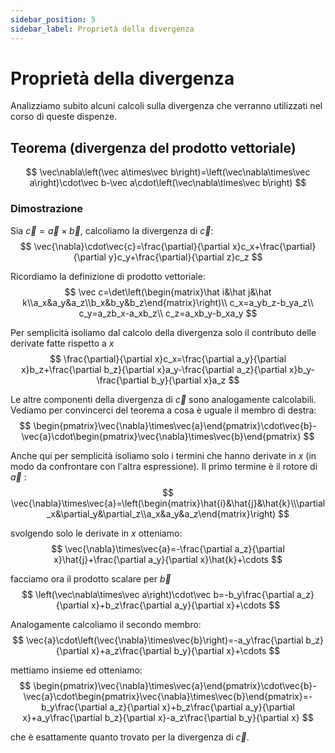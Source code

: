 ```yaml
---
sidebar_position: 5
sidebar_label: Proprietà della divergenza
---
```


# Proprietà della divergenza

Analizziamo subito alcuni calcoli sulla divergenza che verranno utilizzati nel
corso di queste dispenze.

## Teorema (divergenza del prodotto vettoriale)

$$
\vec\nabla\left(\vec a\times\vec b\right)=\left(\vec\nabla\times\vec a\right)\cdot\vec b-\vec a\cdot\left(\vec\nabla\times\vec b\right)
$$

### Dimostrazione 
Sia $\vec{c}=\vec{a} \times \vec{b}$, calcoliamo la divergenza di $\vec{c}$:
$$
\vec{\nabla}\cdot\vec{c}=\frac{\partial}{\partial x}c_x+\frac{\partial}{\partial y}c_y+\frac{\partial}{\partial z}c_z
$$

Ricordiamo la definizione di prodotto vettoriale:
$$
    \vec c=\det\left(\begin{matrix}\hat i&\hat j&\hat k\\a_x&a_y&a_z\\b_x&b_y&b_z\end{matrix}\right)\\
    c_x=a_yb_z-b_ya_z\\
    c_y=a_zb_x-a_xb_z\\
    c_z=a_xb_y-b_xa_y
$$

Per semplicità isoliamo dal calcolo della divergenza solo il contributo delle
derivate fatte rispetto a $x$
$$
\frac{\partial}{\partial x}c_x=\frac{\partial a_y}{\partial x}b_z+\frac{\partial b_z}{\partial x}a_y-\frac{\partial a_z}{\partial x}b_y-\frac{\partial b_y}{\partial x}a_z
$$

Le altre componenti della divergenza di $\vec{c}$ sono analogamente calcolabili.
Vediamo per convincerci del teorema a cosa è uguale il membro di destra:
$$
\begin{pmatrix}\vec{\nabla}\times\vec{a}\end{pmatrix}\cdot\vec{b}-\vec{a}\cdot\begin{pmatrix}\vec{\nabla}\times\vec{b}\end{pmatrix}
$$

Anche qui per semplicità isoliamo solo i termini che hanno derivate in $x$ (in
modo da confrontare con l'altra espressione). Il primo termine è il rotore di
$\vec{a}$ :
$$
\vec{\nabla}\times\vec{a}=\left(\begin{matrix}\hat{i}&\hat{j}&\hat{k}\\\partial_x&\partial_y&\partial_z\\a_x&a_y&a_z\end{matrix}\right)
$$

svolgendo solo le derivate in $x$ otteniamo:
$$
\vec{\nabla}\times\vec{a}=-\frac{\partial a_z}{\partial x}\hat{j}+\frac{\partial a_y}{\partial x}\hat{k}+\cdots 
$$

facciamo ora il prodotto scalare per $\vec{b}$
$$
\left(\vec\nabla\times\vec a\right)\cdot\vec b=-b_y\frac{\partial a_z}{\partial x}+b_z\frac{\partial a_y}{\partial x}+\cdots 
$$

Analogamente calcoliamo il secondo membro:
$$
\vec{a}\cdot\left(\vec{\nabla}\times\vec{b}\right)=-a_y\frac{\partial b_z}{\partial x}+a_z\frac{\partial b_y}{\partial x}+\cdots 
$$

mettiamo insieme ed otteniamo:
$$
\begin{pmatrix}\vec{\nabla}\times\vec{a}\end{pmatrix}\cdot\vec{b}-\vec{a}\cdot\begin{pmatrix}\vec{\nabla}\times\vec{b}\end{pmatrix}=-b_y\frac{\partial a_z}{\partial x}+b_z\frac{\partial a_y}{\partial x}+a_y\frac{\partial b_z}{\partial x}-a_z\frac{\partial b_y}{\partial x}
$$

che è esattamente quanto trovato per la divergenza di $\vec{c}$.

